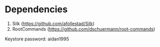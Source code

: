 Dependencies
==============

1. Silk (https://github.com/afollestad/Silk)
2. RootCommands (https://github.com/dschuermann/root-commands)

Keystore password: aidan1995